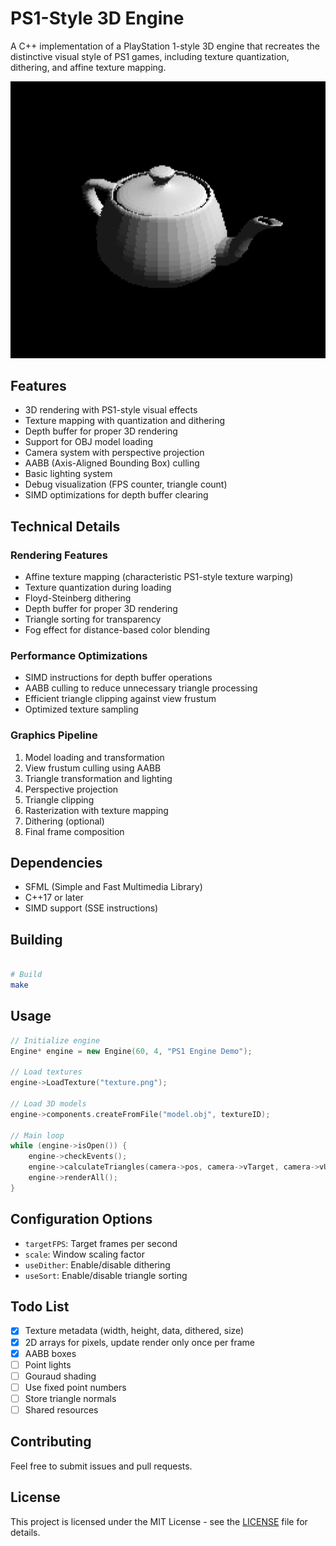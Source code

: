 # PS1-Style 3D Engine

A C++ implementation of a PlayStation 1-style 3D engine that recreates the distinctive visual style of PS1 games, including texture quantization, dithering, and affine texture mapping.

![Teapot Demo](images/teapot.png)

## Features

- 3D rendering with PS1-style visual effects
- Texture mapping with quantization and dithering
- Depth buffer for proper 3D rendering
- Support for OBJ model loading
- Camera system with perspective projection
- AABB (Axis-Aligned Bounding Box) culling
- Basic lighting system
- Debug visualization (FPS counter, triangle count)
- SIMD optimizations for depth buffer clearing

## Technical Details

### Rendering Features
- Affine texture mapping (characteristic PS1-style texture warping)
- Texture quantization during loading
- Floyd-Steinberg dithering
- Depth buffer for proper 3D rendering
- Triangle sorting for transparency
- Fog effect for distance-based color blending

### Performance Optimizations
- SIMD instructions for depth buffer operations
- AABB culling to reduce unnecessary triangle processing
- Efficient triangle clipping against view frustum
- Optimized texture sampling

### Graphics Pipeline
1. Model loading and transformation
2. View frustum culling using AABB
3. Triangle transformation and lighting
4. Perspective projection
5. Triangle clipping
6. Rasterization with texture mapping
7. Dithering (optional)
8. Final frame composition

## Dependencies

- SFML (Simple and Fast Multimedia Library)
- C++17 or later
- SIMD support (SSE instructions)

## Building

```bash

# Build
make
```

## Usage

```cpp
// Initialize engine
Engine* engine = new Engine(60, 4, "PS1 Engine Demo");

// Load textures
engine->LoadTexture("texture.png");

// Load 3D models
engine->components.createFromFile("model.obj", textureID);

// Main loop
while (engine->isOpen()) {
    engine->checkEvents();
    engine->calculateTriangles(camera->pos, camera->vTarget, camera->vUp);
    engine->renderAll();
}
```

## Configuration Options

- `targetFPS`: Target frames per second
- `scale`: Window scaling factor
- `useDither`: Enable/disable dithering
- `useSort`: Enable/disable triangle sorting

## Todo List

- [x] Texture metadata (width, height, data, dithered, size)
- [x] 2D arrays for pixels, update render only once per frame
- [x] AABB boxes
- [ ] Point lights
- [ ] Gouraud shading
- [ ] Use fixed point numbers
- [ ] Store triangle normals
- [ ] Shared resources

## Contributing

Feel free to submit issues and pull requests.

## License

This project is licensed under the MIT License - see the [LICENSE](LICENSE) file for details. 
